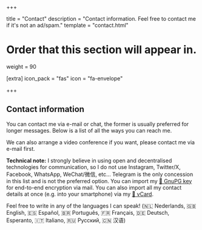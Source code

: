 +++

title = "Contact"
description = "Contact information. Feel free to contact me if it's not an ad/spam."
template = "contact.html"

# Order that this section will appear in.
weight = 90

[extra]
icon_pack = "fas"
icon = "fa-envelope"

+++

## Contact information

You can contact me via e-mail or chat, the former is usually preferred for
longer messages. Below is a list of all the ways you can reach me.

We can also arrange a video conference if you want, please contact me via e-mail first.

**Technical note:** I strongly believe in using open and decentralised technologies for
communication, so I do not use Instagram, Twitter/X, Facebook, WhatsApp,
WeChat/微信, etc... Telegram is the only concession in this list and is not the preferred option.
You can import my [🔑 GnuPG key](/key.asc) for
end-to-end encryption via mail. You can also import all my contact details at
once (e.g. into your smartphone) via my [📇 vCard](http://127.0.0.1:1111/proycon.vcf).

Feel free to write in any of the languages I can speak! (🇳🇱 Nederlands,  🇬🇧English,  🇪🇸 Español, 🇧🇷 Português, 🇫🇷 Français, 🇩🇪 Deutsch, Esperanto, 🇮🇹 Italiano, 🇷🇺 Русский, 🇨🇳 汉语)
